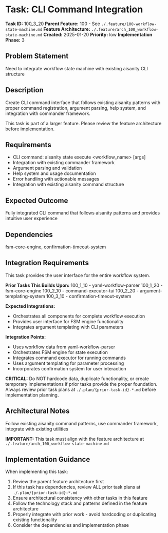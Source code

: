 # Task: CLI Command Integration

**Task ID:** 100_3_20
**Parent Feature:** 100 - See `./.feature/100-workflow-state-machine.md`
**Feature Architecture:** `./.feature/arch_100_workflow-state-machine.md`
**Created:** 2025-01-20
**Priority:** low
**Implementation Phase:** 3

## Problem Statement
Need to integrate workflow state machine with existing aisanity CLI structure

## Description
Create CLI command interface that follows existing aisanity patterns with proper command registration, argument parsing, help system, and integration with commander framework.

This task is part of a larger feature. Please review the feature architecture before implementation.

## Requirements
- CLI command: aisanity state execute <workflow_name> <state> [args]
- Integration with existing commander framework
- Argument parsing and validation
- Help system and usage documentation
- Error handling with actionable messages
- Integration with existing aisanity command structure

## Expected Outcome
Fully integrated CLI command that follows aisanity patterns and provides intuitive user experience

## Dependencies
fsm-core-engine, confirmation-timeout-system

## Integration Requirements
This task provides the user interface for the entire workflow system.

**Prior Tasks This Builds Upon:**
100_1_10 - yaml-workflow-parser
100_1_20 - fsm-core-engine
100_2_10 - command-executor-tui
100_2_20 - argument-templating-system
100_3_10 - confirmation-timeout-system

**Expected Integrations:**
- Orchestrates all components for complete workflow execution
- Provides user interface for FSM engine functionality
- Integrates argument templating with CLI parameters

**Integration Points:**
- Uses workflow data from yaml-workflow-parser
- Orchestrates FSM engine for state execution
- Integrates command executor for running commands
- Uses argument templating for parameter processing
- Incorporates confirmation system for user interaction

**CRITICAL:** Do NOT hardcode data, duplicate functionality, or create temporary implementations if prior tasks provide the proper foundation. Always review prior task plans at `./.plan/{prior-task-id}-*.md` before implementation planning.

## Architectural Notes
Follow existing aisanity command patterns, use commander framework, integrate with existing utilities

**IMPORTANT:** This task must align with the feature architecture at `./.feature/arch_100_workflow-state-machine.md`

## Implementation Guidance
When implementing this task:
1. Review the parent feature architecture first
2. If this task has dependencies, review ALL prior task plans at `./.plan/{prior-task-id}-*.md`
3. Ensure architectural consistency with other tasks in this feature
4. Follow the technology stack and patterns defined in the feature architecture
5. Properly integrate with prior work - avoid hardcoding or duplicating existing functionality
6. Consider the dependencies and implementation phase
